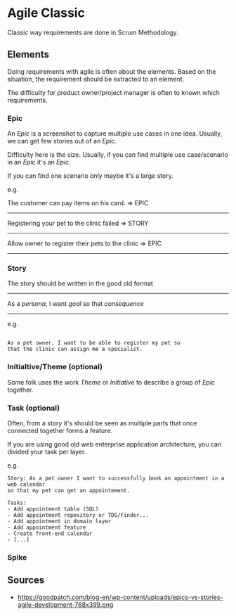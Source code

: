 # Agile Classic

Classic way requirements are done in Scrum Methodology.

## Elements

Doing requirements with agile is often about the elements. Based on the situation,
the requirement should be extracted to an element.

The difficulty for product owner/project manager is often to
known which requirements.


### Epic

An *Epic* is a screenshot to capture multiple use cases in one idea.
Usually, we can get few stories out of an *Epic*. 

Difficulty here is the size. Usually, if you can find multiple use case/scenario
in an *Epic* it's an *Epic*.

If you can find one scenario only maybe it's a large story.

e.g.

The customer can pay items on his card. => EPIC

---

Registering your pet to the clinic failed => STORY

---

Allow owner to register their pets to the clinic => EPIC

---

### Story

The story should be written in the good old format

---

As a *persona*, I want *goal* so that *consequence*

---


e.g. 

```

As a pet owner, I want to be able to register my pet so
that the clinic can assign me a specialist.

```



### Initialtive/Theme (optional)

Some folk uses the work *Theme* or *Initiative* to describe a group of
*Epic* together. 



### Task (optional)

Often, from a story it's should be seen as multiple parts that once
connected together forms a feature.

If you are using good old web enterprise application architecture, you can
divided your task per layer.

e.g.

```
Story: As a pet owner I want to successfully book an appointment in a web calendar
so that my pet can get an appointement.

Tasks:
- Add appointment table (SQL)
- Add appointment repository or TDG/Finder...
- Add appointment in domain layer
- Add appointment feature
- Create front-end calendar
- [...]
```
### Spike 

## Sources

- https://goodpatch.com/blog-en/wp-content/uploads/epics-vs-stories-agile-development-768x399.png